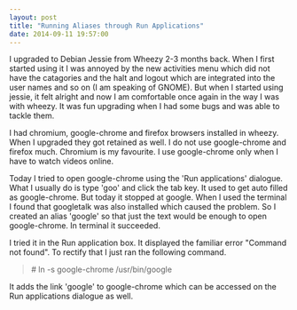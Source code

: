 ```yaml
---
layout: post
title: "Running Aliases through Run Applications"
date: 2014-09-11 19:57:00
---
```


I upgraded to Debian Jessie from Wheezy 2-3 months back. When I first started using it I was annoyed by the new activities menu which did not have the catagories and the halt and logout which are integrated into the user names and so on (I am speaking of GNOME). But when I started using jessie, it felt alright and now I am comfortable once again in the way I was with wheezy. It was fun upgrading when I had some bugs and was able to tackle them. 

I had chromium, google-chrome and firefox browsers installed in wheezy. When I upgraded they got retained as well. I do not use google-chrome and firefox much. Chromium is my favourite. I use google-chrome only when I have to watch videos online.

Today I tried to open google-chrome using the 'Run applications' dialogue. What I usually do is type 'goo' and click the tab key. It used to get auto filled as google-chrome. But today it stopped at google. When I used the terminal I found that googletalk was also installed which caused the problem. So I created an alias 'google' so that just the text would be enough to open google-chrome. In terminal it succeeded.

I tried it in the Run application box. It displayed the familiar error "Command not found". To rectify that I just ran the following command.

> \# ln -s google-chrome /usr/bin/google

It adds the link 'google' to google-chrome which can be accessed on the Run applications dialogue as well.
